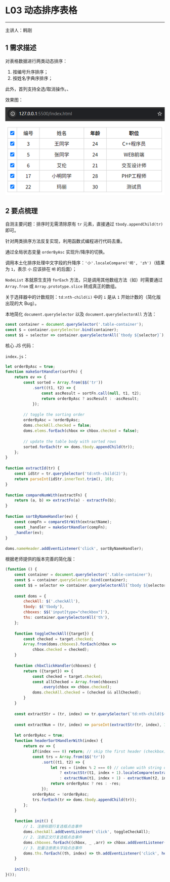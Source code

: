 # L03 动态排序表格

---

主讲人：韩刚



## 1 需求描述

对表格数据进行两类动态排序：

1. 按编号升序排序；
2. 按姓名字典序排序；

此外，首列支持全选/取消操作。、

效果图：

![](../assets/3.1.png)



## 2 要点梳理

自测主要问题：排序时无需清除原有 `tr` 元素，直接通过 `tbody.appendChild(tr)` 即可。

针对两类排序方法反复实现，利用函数式编程进行代码去重。

通过全局状态变量 `orderByAsc` 实现升/降序的切换。

调用本土化排序处理中文字段的升降序：`'小'.localeCompare('明', 'zh')`（结果为 `1`，表示 `小` 应该排在 `明` 的后面）；

`NodeList` 本就原生支持 `forEach` 方法，只是调用其他数组方法（如）时需要通过 `Array.from` 或 `Array.prototype.slice` 转成真正的数组。

关于选择器中的计数规则：`td:nth-child(i)` 中的 `i` 是从 `1` 开始计数的（简化版出现的大 Bug）。

本地简化 `document.querySelector` 以及 `document.querySelectorAll` 方法：

```js
const container = document.querySelector('.table-container');
const $ = container.querySelector.bind(container);
const $$ = selector => container.querySelectorAll(`tbody ${selector}`);
```



核心 JS 代码：

`index.js`：

```js
let orderByAsc = true;
function makeSortHandler(sortFn) {
    return ev => {
        const sorted = Array.from($$('tr'))
            .sort((t1, t2) => {
                const ascResult = sortFn.call(null, t1, t2);
                return orderByAsc ? ascResult : -ascResult;
            });

        // toggle the sorting order
        orderByAsc = !orderByAsc;
        doms.checkAll.checked = false;
        doms.elems.forEach(chbox => chbox.checked = false);

        // update the table body with sorted rows
        sorted.forEach(tr => doms.tbody.appendChild(tr));
    };
}

function extractId(tr) {
    const idStr = tr.querySelector('td:nth-child(2)');
    return parseInt(idStr.innerText.trim(), 10);
}

function compareNumWith(extractFn) {
    return (a, b) => extractFn(a) - extractFn(b);
}

function sortByNameHandler(ev) {
    const compFn = compareStrWith(extractName);
    const _handler = makeSortHandler(compFn);
    _handler(ev);
}

doms.nameHeader.addEventListener('click', sortByNameHandler);
```

根据老师提供的版本完善的简化版：

```js
(function () {
    const container = document.querySelector('.table-container');
    const $ = container.querySelector.bind(container);
    const $$ = selector => container.querySelectorAll(`tbody ${selector}`);
    
    const doms = {
        checkAll: $('.checkAll'),
        tbody: $('tbody'),
        chboxes: $$('input[type="checkbox"]'),
        ths: container.querySelectorAll('th'),
    };

    function toggleCheckAll({target}) {
        const checked = target.checked;
        Array.from(doms.chboxes).forEach(chbox => 
            chbox.checked = checked);
    }

    function chbxClickHandler(chboxes) {
        return ({target}) => {
            const checked = target.checked;
            const allChecked = Array.from(chboxes)
                .every(chbox => chbox.checked);
            doms.checkAll.checked = (checked && allChecked);
        }
    }

    const extractStr = (tr, index) => tr.querySelector(`td:nth-child(${index})`).innerText.trim();
    
    const extractNum = (tr, index) => parseInt(extractStr(tr, index), 10);
    
    let orderByAsc = true;
    function headerSortHandlerWith(index) {
        return ev => {
            if(index === 0) return; // skip the first header (checkbox)
            const trs = Array.from($$('tr'))
                .sort((t1, t2) => {
                    let res = (index % 2 === 0) // column with string data
                        ? extractStr(t1, index + 1).localeCompare(extractStr(t2, index + 1), 'zh')
                        : extractNum(t1, index + 1) - extractNum(t2, index + 1);
                    return orderByAsc ? res : -res;
                });
            orderByAsc = !orderByAsc;
            trs.forEach(tr => doms.tbody.appendChild(tr));
        };
    }

    function init() {
        // 1. 注册标题行复选框点击事件
        doms.checkAll.addEventListener('click', toggleCheckAll);
        // 2. 注册正文行复选框点击事件
        doms.chboxes.forEach((chbox, _ ,arr) => chbox.addEventListener('click', chbxClickHandler(arr)));
        // 3. 批量注册表头字段点击事件
        doms.ths.forEach((th, index) => th.addEventListener('click', headerSortHandlerWith(index)));
    }

    init();
}());
```


